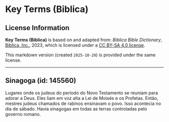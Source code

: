 # Key Terms (Biblica)

## License Information

**Key Terms (Biblica)** is based on and adapted from: _Biblica Bible Dictionary_, [Biblica, Inc.](https://www.biblica.com/), 2023, which is licensed under a [CC BY-SA 4.0 license](https://creativecommons.org/licenses/by-sa/4.0/legalcode.en).

This markdown version (created `2025-10-20`) is provided under the same license.



--------------------------------

## Sinagoga (id: 145560)

Lugares onde os judeus do período do Novo Testamento se reuniam para adorar a Deus. Eles liam em voz alta a Lei de Moisés e os Profetas. Então, mestres judeus chamados de rabinos ensinavam o povo. Isso acontecia no dia de sábado. Havia sinagogas em todas as terras controladas pelo governo romano.


